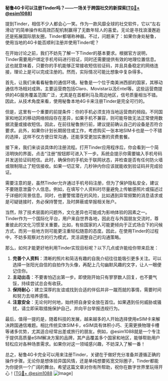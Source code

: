 **秘鲁4G卡可以注册Tinder吗？——一场关于跨国社交的新探索[[TG💪+ @esim1088](https://t.me/s/esim1088)]**

提到Tinder，相信不少人都会心一笑。作为一款风靡全球的社交软件，它以“左右滑动”的简单操作和高效匹配机制赢得了无数年轻人的喜爱。无论是寻找浪漫邂逅还是拓展国际朋友圈，Tinder都堪称神器。不过，问题来了：如果你身处秘鲁，使用当地的4G卡能否顺利注册并使用Tinder呢？

在开始讨论之前，我们不妨先了解一下Tinder的基本要求。根据官方说明，Tinder需要用户绑定手机号码进行验证，同时还需要提供有效的地理位置信息。这也就意味着，只要你的手机能够正常接收短信验证码，并且具备稳定的网络连接，理论上是可以完成注册的。然而，实际情况可能比想象中复杂得多。

首先，让我们来看看秘鲁的通信环境。秘鲁是一个位于南美洲西部的国家，其移动通信市场相对成熟，主要运营商包括Claro、Movistar以及Entel等。这些运营商提供的4G服务覆盖范围广泛，尤其是在首都利马及周边地区，信号质量相当不错。因此，从技术角度来看，使用秘鲁本地4G卡来注册Tinder是完全可行的。

但是，这里有一个重要的前提条件：你的手机必须支持当地运营商的频段。不同国家和地区的移动网络频段存在差异，如果手机不兼容，则可能导致无法正常使用数据流量或接收短信。因此，在前往秘鲁旅行前，建议提前确认自己的设备是否符合要求。此外，如果你计划长期居住或工作，考虑购买一张本地SIM卡也是一个不错的选择，这样不仅方便日常沟通，还能享受更加实惠的资费套餐。

接下来，我们来谈谈具体的注册流程。打开Tinder应用程序后，你会看到一个简洁明快的界面，点击“注册”按钮即可进入下一步。系统会提示你需要输入手机号码并发送验证码短信。此时，确保你的手机处于联网状态，并检查是否有任何防火墙或限制阻止了短信接收。如果一切正常，几秒钟内你应该就能收到验证码并完成验证。

需要注意的是，虽然Tinder允许通过手机号码注册，但为了保护隐私安全，建议不要随意泄露个人信息。例如，在填写个人资料时尽量避免上传敏感照片或描述过于详细的背景信息。同时，也要警惕潜在的风险，比如遇到异常频繁的消息请求或是可疑链接时，务必保持警觉，及时屏蔽或举报相关账户。

当然，除了技术层面的问题外，文化差异也可能成为影响体验的因素之一。Tinder作为一个国际化平台，用户来自世界各地，因此在与外国朋友交流时，尊重彼此的文化习惯至关重要。比如，有些国家的人可能更倾向于正式场合下的问候方式，而另一些地方则可能更注重轻松随意的态度。因此，在使用Tinder的过程中，不妨多观察对方的行为模式，灵活调整自己的沟通策略。

那么，如何才能更好地利用Tinder实现目标呢？以下几点或许能给你带来启发：

1. **完善个人资料**：清晰的照片和简洁有趣的自我介绍往往能吸引更多关注。可以选择一张阳光自信的自拍作为头像，再配上几句幽默风趣的文字，让人一眼便记住你。
2. **主动出击**：不要害怕迈出第一步。即使刚开始只有寥寥数人回复，也不要气馁，持续尝试总会有收获。
3. **保持耐心**：建立深厚的友谊或找到合适的伴侣并非一蹴而就的事情，需要时间和努力去培养感情。
4. **注意安全**：无论何时何地，始终把自身安全放在首位。如果遇到任何威胁或骚扰，请立即采取措施保护自己，并向平台举报违规行为。

最后，值得一提的是，随着科技的发展，越来越多的人开始选择使用eSIM卡来解决跨国通信难题。相比传统实体SIM卡，eSIM具有体积小巧、无需更换物理卡槽等诸多优势，尤其适合经常出差或旅行的朋友。例如，@esim1088就是一个专注于提供高质量eSIM解决方案的品牌，其产品覆盖多个国家和地区，能够帮助用户轻松应对各种场景需求。如果你对这一领域感兴趣，不妨深入了解一番！

总之，秘鲁4G卡完全可以用来注册Tinder，关键在于做好充分准备并遵循正确的操作步骤。无论你是想体验异国风情，还是单纯想要拓宽交际圈子，Tinder都能为你提供一个广阔的舞台。希望这篇文章对你有所帮助，祝你在数字世界里玩得开心！[[TG💪+ @esim1088](https://t.me/s/esim1088) ![Image](https://i.postimg.cc/4NQfJmqS/Snipaste-2025-05-13-00-14-12.png)]